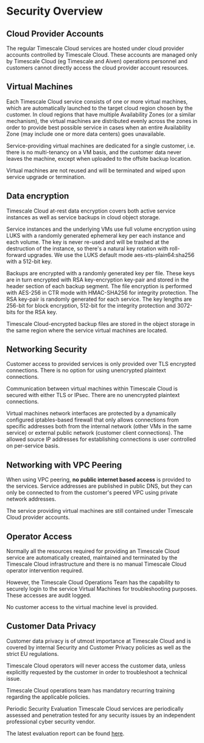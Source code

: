 # Security Overview

## Cloud Provider Accounts
The regular Timescale Cloud services are hosted under cloud provider accounts 
controlled by Timescale Cloud. These accounts are managed only by Timescale 
Cloud (eg Timescale and Aiven) operations personnel and customers cannot directly 
access the cloud provider account resources.

## Virtual Machines
Each Timescale Cloud service consists of one or more virtual machines, which are 
automatically launched to the target cloud region chosen by the customer. In 
cloud regions that have multiple Availability Zones (or a similar mechanism), 
the virtual machines are distributed evenly across the zones in order to provide 
best possible service in cases when an entire Availability Zone (may include one 
or more data centers) goes unavailable.

Service-providing virtual machines are dedicated for a single customer, i.e. 
there is no multi-tenancy on a VM basis, and the customer data never leaves the 
machine, except when uploaded to the offsite backup location.

Virtual machines are not reused and will be terminated and wiped upon service 
upgrade or termination.

## Data encryption
Timescale Cloud at-rest data encryption covers both active service instances as 
well as service backups in cloud object storage.

Service instances and the underlying VMs use full volume encryption using LUKS 
with a randomly generated ephemeral key per each instance and each volume. The 
key is never re-used and will be trashed at the destruction of the instance, so 
there's a natural key rotation with roll-forward upgrades. We use the LUKS default 
mode aes-xts-plain64:sha256 with a 512-bit key.

Backups are encrypted with a randomly generated key per file. These keys are in 
turn encrypted with RSA key-encryption key-pair and stored in the header section 
of each backup segment. The file encryption is performed with AES-256 in CTR 
mode with HMAC-SHA256 for integrity protection. The RSA key-pair is randomly 
generated for each service. The key lengths are 256-bit for block encryption, 
512-bit for the integrity protection and 3072-bits for the RSA key. 

Timescale Cloud-encrypted backup files are stored in the object storage in the 
same region where the service virtual machines are located.

## Networking Security
Customer access to provided services is only provided over TLS encrypted connections. 
There is no option for using unencrypted plaintext connections.

Communication between virtual machines within Timescale Cloud is secured with 
either TLS or IPsec. There are no unencrypted plaintext connections.

Virtual machines network interfaces are protected by a dynamically configured 
iptables-based firewall that only allows connections from specific addresses both 
from the internal network (other VMs in the same service) or external public 
network (customer client connections).  The allowed source IP addresses for 
establishing connections is user controlled on per-service basis. 

## Networking with VPC Peering
When using VPC peering, **no public internet based access** is provided to the 
services. Service addresses are published in public DNS, but they can only be 
connected to from the customer's peered VPC using private network addresses.

The service providing virtual machines are still contained under Timescale Cloud 
provider accounts.

## Operator Access
Normally all the resources required for providing an Timescale Cloud service are 
automatically created, maintained and terminated by the Timescale Cloud 
infrastructure and there is no manual Timescale Cloud operator intervention required.

However, the Timescale Cloud Operations Team has the capability to securely login 
to the service Virtual Machines for troubleshooting purposes. These accesses are 
audit logged.

No customer access to the virtual machine level is provided.

## Customer Data Privacy
Customer data privacy is of utmost importance at Timescale Cloud and is covered 
by internal Security and Customer Privacy policies as well as the strict EU regulations. 

Timescale Cloud operators will never access the customer data, unless explicitly 
requested by the customer in order to troubleshoot a technical issue. 

Timescale Cloud operations team has mandatory recurring training regarding the 
applicable policies.

Periodic Security Evaluation
Timescale Cloud services are periodically assessed and penetration tested for any 
security issues by an independent professional cyber security vendor.

The latest evaluation report can be found [here][cloud-security-eval].


[cloud-security-eval]: https://www.google.com/url?sa=t&rct=j&q=&esrc=s&source=web&cd=1&cad=rja&uact=8&ved=0ahUKEwjtm4bbn4rbAhUBDZoKHdBRDgkQFggpMAA&url=https%3A%2F%2Fwww.elfgroup.fi%2Fecc%2F1708-S6-71acd0046.pdf&usg=AOvVaw2wcBEPGeys6PL21W3G6wGW